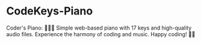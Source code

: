 # CodeKeys-Piano
Coder's Piano: 🎹👩‍💻 Simple web-based piano with 17 keys and high-quality audio files. Experience the harmony of coding and music. Happy coding! 🎵🎹
